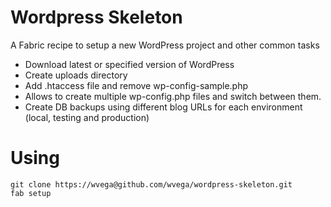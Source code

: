 # Wordpress Skeleton #

A Fabric recipe to setup a new WordPress project and other common tasks

+ Download latest or specified version of WordPress
+ Create uploads directory
+ Add .htaccess file and remove wp-config-sample.php
+ Allows to create multiple wp-config.php files and switch between them.
+ Create DB backups using different blog URLs for each environment (local, testing and production)

# Using #

    git clone https://wvega@github.com/wvega/wordpress-skeleton.git
    fab setup
